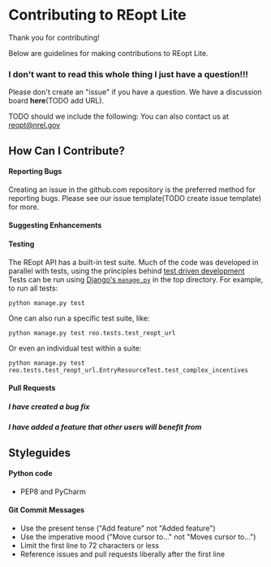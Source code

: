 # Contributing to REopt Lite
Thank you for contributing! 

Below are guidelines for making contributions to REopt Lite.


### I don't want to read this whole thing I just have a question!!!
Please don't create an "issue" if you have a question. We have a discussion board **here**(TODO add URL).

TODO should we include the following: You can also contact us at reopt@nrel.gov

## How Can I Contribute?

#### Reporting Bugs
Creating an issue in the github.com repository is the preferred method for reporting bugs. 
Please see our issue template(TODO create issue template) for more.

#### Suggesting Enhancements

#### Testing
The REopt API has a built-in test suite. 
Much of the code was developed in parallel with tests, using the principles behind [test driven development](https://en.wikipedia.org/wiki/Test-driven_development)
Tests can be run using [Django's `manage.py`](https://docs.djangoproject.com/en/2.2/topics/testing/overview/) in the top directory. 
For example, to run all tests:
```
python manage.py test
```
One can also run a specific test suite, like:
```
python manage.py test reo.tests.test_reopt_url
```
Or even an individual test within a suite:
```
python manage.py test reo.tests.test_reopt_url.EntryResourceTest.test_complex_incentives
```

#### Pull Requests

##### I have created a bug fix

##### I have added a feature that other users will benefit from


## Styleguides

#### Python code
- PEP8 and PyCharm

#### Git Commit Messages
- Use the present tense ("Add feature" not "Added feature")
- Use the imperative mood ("Move cursor to..." not "Moves cursor to...")
- Limit the first line to 72 characters or less
- Reference issues and pull requests liberally after the first line
